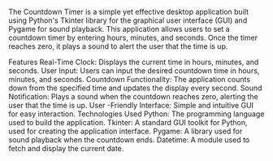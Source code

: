 The Countdown Timer is a simple yet effective desktop application built using Python's Tkinter library for the graphical user interface (GUI) and Pygame for sound playback. This application allows users to set a countdown timer by entering hours, minutes, and seconds. Once the timer reaches zero, it plays a sound to alert the user that the time is up.

Features
Real-Time Clock: Displays the current time in hours, minutes, and seconds.
User Input: Users can input the desired countdown time in hours, minutes, and seconds.
Countdown Functionality: The application counts down from the specified time and updates the display every second.
Sound Notification: Plays a sound when the countdown reaches zero, alerting the user that the time is up.
User -Friendly Interface: Simple and intuitive GUI for easy interaction.
Technologies Used
Python: The programming language used to build the application.
Tkinter: A standard GUI toolkit for Python, used for creating the application interface.
Pygame: A library used for sound playback when the countdown ends.
Datetime: A module used to fetch and display the current date.
